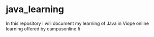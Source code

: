 # java_learning
In this repository I will document my learning of Java
in Viope online learning offered by campusonline.fi
